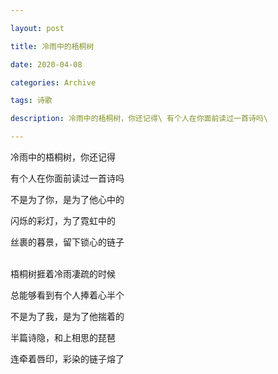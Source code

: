 ```yaml
---

layout: post

title: 冷雨中的梧桐树

date: 2020-04-08

categories: Archive

tags: 诗歌

description: 冷雨中的梧桐树，你还记得\ 有个人在你面前读过一首诗吗\

---
```


冷雨中的梧桐树，你还记得  

有个人在你面前读过一首诗吗   

不是为了你，是为了他心中的  

闪烁的彩灯，为了霓虹中的  

丝裹的暮景，留下锁心的链子  
<br/>


梧桐树捱着冷雨凄疏的时候  

总能够看到有个人捧着心半个  

不是为了我，是为了他揣着的  

半篇诗隐，和上相思的琵琶  

连牵着唇印，彩染的链子熔了
<br/>
